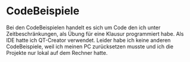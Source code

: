 # CodeBeispiele
Bei den CodeBeispielen handelt es sich um Code den ich unter Zeitbeschränkungen, als Übung für eine Klausur programmiert habe. Als IDE hatte ich QT-Creator verwendet. Leider habe ich keine anderen CodeBeispiele, weil ich meinen PC zurücksetzen musste und ich die Projekte nur lokal auf dem Rechner hatte.
